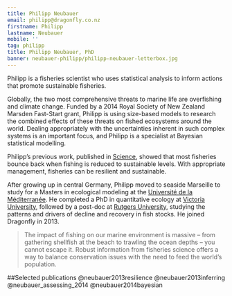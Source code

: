 ```yaml
---
title: Philipp Neubauer
email: philipp@dragonfly.co.nz
firstname: Philipp
lastname: Neubauer
mobile: ''
tag: philipp
title: Philipp Neubauer, PhD
banner: neubauer-philipp/philipp-neubauer-letterbox.jpg
---
```


Philipp is a fisheries scientist who uses statistical analysis to inform actions that promote sustainable fisheries. 

<!--more-->


Globally, the two most comprehensive threats to marine life are overfishing and climate 
change. Funded by a 2014 Royal Society of New Zealand Marsden Fast-Start grant, 
Philipp is using size-based models to research the combined effects of these threats on fished ecosystems around the world. 
Dealing appropriately 
with the uncertainties inherent in such complex systems is an important focus, and
Philipp is a specialist at Bayesian statistical modelling. 

Philipp’s previous work, published in [Science](http://www.sciencemag.org/content/340/6130/347.abstract), 
showed that most fisheries bounce back 
when fishing is reduced to sustainable levels. With appropriate management,
fisheries can be resilient and sustainable.

After growing up in central Germany, Philipp moved to seaside Marseille to study for a 
Masters in ecological modeling at the [Université de la Méditerranée](http://www.imbe.fr/?lang=fr). He completed a PhD in 
quantitative ecology at [Victoria University](http://www.victoria.ac.nz/sbs/research-centres-institutes/vucel),
followed by a post-doc at [Rutgers University](http://marine.rutgers.edu/~ojensen/),
studying the patterns and drivers of decline and recovery in fish stocks. He joined 
Dragonfly in 2013.

> The impact of fishing on our marine environment is massive – from gathering shellfish at 
the beach to trawling the ocean depths – you cannot escape it. Robust information from 
fisheries science offers a way to balance conservation issues with the need to 
feed the world’s population.

##Selected publications
@neubauer2013resilience
@neubauer2013inferring
@neubauer_assessing_2014
@neubauer2014bayesian

